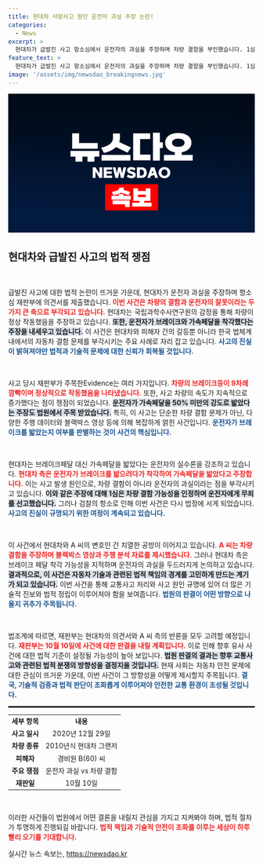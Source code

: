 ```yaml
---
title: 현대차 사망사고 원인 운전자 과실 주장 논란!
categories:
  - News
excerpt: >
  현대차가 급발진 사고 항소심에서 운전자의 과실을 주장하며 차량 결함을 부인했습니다. 1심 무죄 판결에 불복한 현대차는 브레이크와 가속페달 착각을 이유로 사고를 설명했고, 차주의 변호인은 반박했습니다. 10월 10일 판결이 주목됩니다!
feature_text: >
  현대차가 급발진 사고 항소심에서 운전자의 과실을 주장하며 차량 결함을 부인했습니다. 1심 무죄 판결에 불복한 현대차는 브레이크와 가속페달 착각을 이유로 사고를 설명했고, 차주의 변호인은 반박했습니다. 10월 10일 판결이 주목됩니다!
image: '/assets/img/newsdao_breakingnews.jpg'
---
```


<p><img src="/assets/img/newsdao_breakingnews.jpg" alt="cryptoinkorea 속보" /></p>

<h2 data-ke-size="size26">현대차와 급발진 사고의 법적 쟁점</h2>

<p data-ke-size="size16">&nbsp;</p>

<p>급발진 사고에 대한 법적 논란이 뜨거운 가운데, 현대차가 운전자 과실을 주장하며 항소심 재판부에 의견서를 제출했습니다. <b><span style="color: #ee2323;">이번 사건은 차량의 결함과 운전자의 잘못이라는 두 가지 큰 축으로 부각되고 있습니다.</span></b> 현대차는 국립과학수사연구원의 감정을 통해 차량이 정상 작동했음을 주장하고 있습니다. <b><span style="background-color: #21538527;">또한, 운전자가 브레이크와 가속페달을 착각했다는 주장을 내세우고 있습니다.</span></b> 이 사건은 현대차와 피해자 간의 갈등뿐 아니라 한국 법체계 내에서의 자동차 결함 문제를 부각시키는 주요 사례로 자리 잡고 있습니다. <b><span style="color: #1a5490;">사고의 진실이 밝혀져야만 법적과 기술적 문제에 대한 신뢰가 회복될 것입니다.</span></b></p>

<p data-ke-size="size16">&nbsp;</p>

<p>사고 당시 재판부가 주목한Evidence는 여러 가지입니다. <b><span style="color: #ee2323;">차량의 브레이크등이 9차례 깜빡이며 정상적으로 작동했음을 나타냈습니다.</span></b> 또한, 사고 차량의 속도가 지속적으로 증가했다는 점이 쟁점이 되었습니다. <b><span style="background-color: #21538527;">운전자가 가속페달을 50% 미만의 강도로 밟았다는 주장도 법원에서 주목 받았습니다.</span></b> 특히, 이 사고는 단순한 차량 결함 문제가 아닌, 다양한 주행 데이터와 블랙박스 영상 등에 의해 복잡하게 얽힌 사건입니다. <b><span style="color: #1a5490;">운전자가 브레이크를 밟았는지 여부를 판별하는 것이 사건의 핵심입니다.</span></b></p>

<p data-ke-size="size16">&nbsp;</p>

<p>현대차는 브레이크페달 대신 가속페달을 밟았다는 운전자의 실수론을 강조하고 있습니다. <b><span style="color: #ee2323;">현대차 측은 운전자가 브레이크를 밟으려다가 착각하여 가속페달을 밟았다고 주장합니다.</span></b> 이는 사고 발생 원인으로, 차량 결함이 아니라 운전자의 과실이라는 점을 부각시키고 있습니다. <b><span style="background-color: #21538527;">이와 같은 주장에 대해 1심은 차량 결함 가능성을 인정하며 운전자에게 무죄를 선고했습니다.</span></b> 그러나 검찰의 항소로 인해 이번 사건은 다시 법정에 서게 되었습니다. <b><span style="color: #1a5490;">사고의 진실이 규명되기 위한 여정이 계속되고 있습니다.</span></b></p>

<p data-ke-size="size16">&nbsp;</p>

<p>이 사건에서 현대차와 A 씨의 변호인 간 치열한 공방이 이어지고 있습니다. <b><span style="color: #ee2323;">A 씨는 차량 결함을 주장하며 블랙박스 영상과 주행 분석 자료를 제시했습니다.</span></b> 그러나 현대차 측은 브레이크 페달 착각 가능성을 지적하며 운전자의 과실을 두드러지게 논의하고 있습니다. <b><span style="background-color: #21538527;">결과적으로, 이 사건은 자동차 기술과 관련된 법적 책임의 경계를 고민하게 만드는 계기가 되고 있습니다.</span></b> 이번 사건을 통해 교통사고 처리와 사고 원인 규명에 있어 더 많은 기술적 진보와 법적 정립이 이루어져야 함을 보여줍니다. <b><span style="color: #1a5490;">법원의 판결이 어떤 방향으로 나올지 귀추가 주목됩니다.</span></b></p>

<p data-ke-size="size16">&nbsp;</p>

<p>법조계에 따르면, 재판부는 현대차의 의견서와 A 씨 측의 반론을 모두 고려할 예정입니다. <b><span style="color: #ee2323;">재판부는 10월 10일에 사건에 대한 판결을 내릴 계획입니다.</span></b> 이로 인해 향후 유사 사건에 대한 법적 기준이 설정될 가능성이 높아 보입니다. <b><span style="background-color: #21538527;">법원 판결의 결과는 향후 교통사고와 관련된 법적 분쟁의 방향성을 결정지을 것입니다.</span></b> 현재 사회는 자동차 안전 문제에 대한 관심이 뜨거운 가운데, 이번 사건이 그 방향성을 어떻게 제시할지 주목됩니다. <b><span style="color: #1a5490;">결국, 기술적 검증과 법적 판단이 조화롭게 이루어져야 안전한 교통 환경이 조성될 것입니다.</span></b></p>

<hr style="border:1px solid #000;"/>

<table style="width:100%; border-collapse: collapse;">
    <tr>
        <td style="text-align: center; height: 17px;"><b>세부 항목</b></td>
        <td style="text-align: center; height: 17px;"><b>내용</b></td>
    </tr>
    <tr>
        <td style="text-align: center; height: 17px;"><b>사고 일시</b></td>
        <td style="text-align: center; height: 17px;">2020년 12월 29일</td>
    </tr>
    <tr>
        <td style="text-align: center; height: 17px;"><b>차량 종류</b></td>
        <td style="text-align: center; height: 17px;">2010년식 현대차 그랜저</td>
    </tr>
    <tr>
        <td style="text-align: center; height: 17px;"><b>피해자</b></td>
        <td style="text-align: center; height: 17px;">경비원 B(60) 씨</td>
    </tr>
    <tr>
        <td style="text-align: center; height: 17px;"><b>주요 쟁점</b></td>
        <td style="text-align: center; height: 17px;">운전자 과실 vs 차량 결함</td>
    </tr>
    <tr>
        <td style="text-align: center; height: 17px;"><b>재판일</b></td>
        <td style="text-align: center; height: 17px;">10월 10일</td>
    </tr>
</table>

<p data-ke-size="size16">&nbsp;</p>

<p>이러한 사건들이 법원에서 어떤 결론을 내릴지 관심을 가지고 지켜봐야 하며, 법적 절차가 투명하게 진행되길 바랍니다. <b><span style="color: #ee2323;">법적 책임과 기술적 안전이 조화를 이루는 세상이 하루빨리 오기를 기대합니다.</span></b></p>
실시간 뉴스 속보는, <a href="https://newsdao.kr" rel="dofollow">https://newsdao.kr</a>


